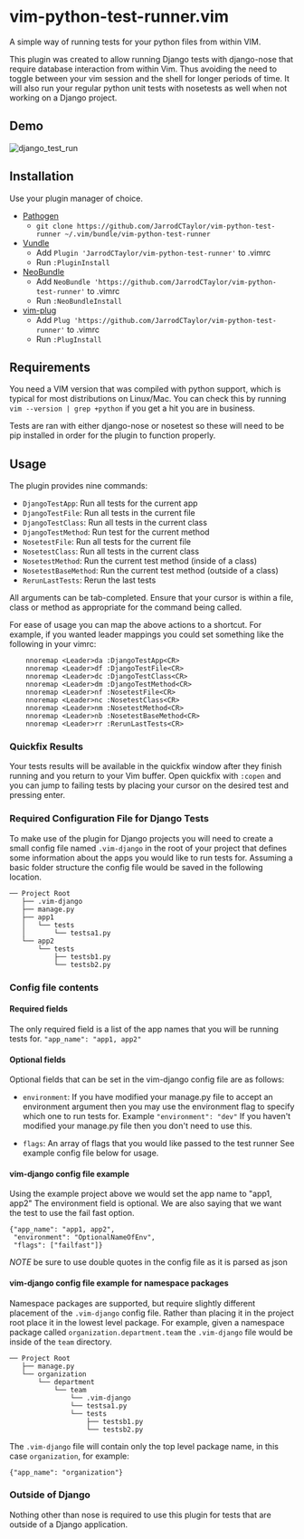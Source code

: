 # vim-python-test-runner.vim

A simple way of running tests for your python files from within VIM.

This plugin was created to allow running Django tests with django-nose that
require database interaction from within Vim. Thus avoiding the need to toggle
between your vim session and the shell for longer periods of time. It will
also run your regular python unit tests with nosetests as well when not
working on a Django project.

## Demo
![django_test_run](https://f.cloud.github.com/assets/4416952/2181329/c3107922-974b-11e3-88a8-c40f27061658.gif)

## Installation

Use your plugin manager of choice.

- [Pathogen](https://github.com/tpope/vim-pathogen)
  - `git clone https://github.com/JarrodCTaylor/vim-python-test-runner ~/.vim/bundle/vim-python-test-runner`
- [Vundle](https://github.com/gmarik/vundle)
  - Add `Plugin 'JarrodCTaylor/vim-python-test-runner'` to .vimrc
  - Run `:PluginInstall`
- [NeoBundle](https://github.com/Shougo/neobundle.vim)
  - Add `NeoBundle 'https://github.com/JarrodCTaylor/vim-python-test-runner'` to .vimrc
  - Run `:NeoBundleInstall`
- [vim-plug](https://github.com/junegunn/vim-plug)
  - Add `Plug 'https://github.com/JarrodCTaylor/vim-python-test-runner'` to .vimrc
  - Run `:PlugInstall`

## Requirements

You need a VIM version that was compiled with python support, which is typical
for most distributions on Linux/Mac.  You can check this by running
``vim --version | grep +python``
if you get a hit you are in business.

Tests are ran with either django-nose or nosetest so these will need to be
pip installed in order for the plugin to function properly.

## Usage

The plugin provides nine commands:

- `DjangoTestApp`: Run all tests for the current app
- `DjangoTestFile`: Run all tests in the current file
- `DjangoTestClass`: Run all tests in the current class
- `DjangoTestMethod`: Run test for the current method
- `NosetestFile`: Run all tests for the current file
- `NosetestClass`: Run all tests in the current class
- `NosetestMethod`: Run the current test method (inside of a class)
- `NosetestBaseMethod`: Run the current test method (outside of a class)
- `RerunLastTests`: Rerun the last tests

All arguments can be tab-completed. Ensure that your cursor is within a
file, class or method as appropriate for the command being called.

For ease of usage you can map the above actions to a shortcut. For example,
if you wanted leader mappings you could set something like the following in
your vimrc:

```
    nnoremap <Leader>da :DjangoTestApp<CR>
    nnoremap <Leader>df :DjangoTestFile<CR>
    nnoremap <Leader>dc :DjangoTestClass<CR>
    nnoremap <Leader>dm :DjangoTestMethod<CR>
    nnoremap <Leader>nf :NosetestFile<CR>
    nnoremap <Leader>nc :NosetestClass<CR>
    nnoremap <Leader>nm :NosetestMethod<CR>
    nnoremap <Leader>nb :NosetestBaseMethod<CR>
    nnoremap <Leader>rr :RerunLastTests<CR>
```

### Quickfix Results

Your tests results will be available in the quickfix window after they finish
running and you return to your Vim buffer. Open quickfix with `:copen` and
you can jump to failing tests by placing your cursor on the desired test and
pressing enter.

### Required Configuration File for Django Tests

To make use of the plugin for Django projects you will need to create a small
config file named ``.vim-django`` in the root of your project that defines some
information about the apps you would like to run tests for. Assuming a basic
folder structure the config file would be saved in the following location.
```
── Project Root
   ├── .vim-django
   ├── manage.py
   ├── app1
   │   └── tests
   │       └── testsa1.py
   └── app2
       └── tests
           ├── testsb1.py
           └── testsb2.py
```

### Config file contents

#### Required fields

The only required field is a list of the app names that you will be running
tests for.
`"app_name": "app1, app2"`

#### Optional fields

Optional fields that can be set in the vim-django config file are as follows:
- `environment`: If you have modified your manage.py file to accept an environment argument
                 then you may use the environment flag to specify which one to run tests for.
                 Example `"environment": "dev"` If you haven't modified your manage.py file
                 then you don't need to use this.

- `flags`:       An array of flags that you would like passed to the test runner
                 See example config file below for usage.


#### vim-django config file example

Using the example project above we would set the app name to "app1, app2"
The environment field is optional.  We are also saying that we want the test to use
the fail fast option.

```
{"app_name": "app1, app2",
 "environment": "OptionalNameOfEnv",
 "flags": ["failfast"]}
```
*NOTE* be sure to use double quotes in the config file as it is parsed as json

#### vim-django config file example for namespace packages

Namespace packages are supported, but require slightly different placement of
the `.vim-django` config file. Rather than placing it in the project root place
it in the lowest level package. For example, given a namespace package called
`organization.department.team` the `.vim-django` file would be inside of the
`team` directory.
```
── Project Root
   ├── manage.py
   └── organization
       └── department
           └── team
               └── .vim-django
               └── testsa1.py
               └── tests
                   ├── testsb1.py
                   └── testsb2.py
```

The `.vim-django` file will contain only the top level package name, in this case
`organization`, for example:

```
{"app_name": "organization"}
```

### Outside of Django

Nothing other than nose is required to use this plugin for tests that are
outside of a Django application.
